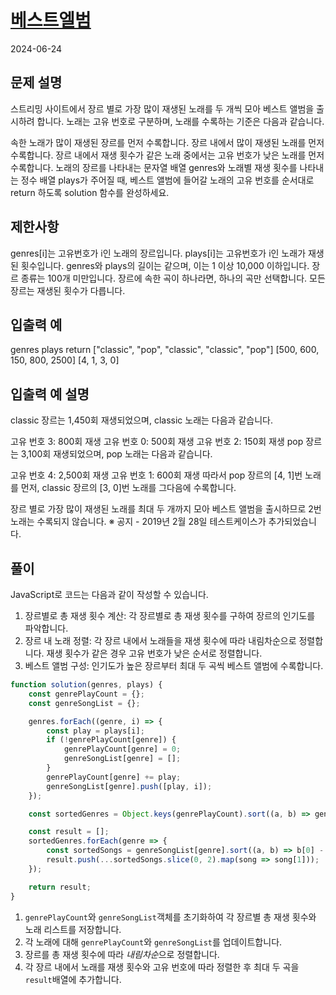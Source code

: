 # [베스트엘범](https://programmers.co.kr/learn/courses/30/lessons/42579)

2024-06-24

## 문제 설명
스트리밍 사이트에서 장르 별로 가장 많이 재생된 노래를 두 개씩 모아 베스트 앨범을 출시하려 합니다. 노래는 고유 번호로 구분하며, 노래를 수록하는 기준은 다음과 같습니다.

속한 노래가 많이 재생된 장르를 먼저 수록합니다.
장르 내에서 많이 재생된 노래를 먼저 수록합니다.
장르 내에서 재생 횟수가 같은 노래 중에서는 고유 번호가 낮은 노래를 먼저 수록합니다.
노래의 장르를 나타내는 문자열 배열 genres와 노래별 재생 횟수를 나타내는 정수 배열 plays가 주어질 때, 베스트 앨범에 들어갈 노래의 고유 번호를 순서대로 return 하도록 solution 함수를 완성하세요.

## 제한사항
genres[i]는 고유번호가 i인 노래의 장르입니다.
plays[i]는 고유번호가 i인 노래가 재생된 횟수입니다.
genres와 plays의 길이는 같으며, 이는 1 이상 10,000 이하입니다.
장르 종류는 100개 미만입니다.
장르에 속한 곡이 하나라면, 하나의 곡만 선택합니다.
모든 장르는 재생된 횟수가 다릅니다.

## 입출력 예
genres	plays	return
["classic", "pop", "classic", "classic", "pop"]	[500, 600, 150, 800, 2500]	[4, 1, 3, 0]

## 입출력 예 설명
classic 장르는 1,450회 재생되었으며, classic 노래는 다음과 같습니다.

고유 번호 3: 800회 재생
고유 번호 0: 500회 재생
고유 번호 2: 150회 재생
pop 장르는 3,100회 재생되었으며, pop 노래는 다음과 같습니다.

고유 번호 4: 2,500회 재생
고유 번호 1: 600회 재생
따라서 pop 장르의 [4, 1]번 노래를 먼저, classic 장르의 [3, 0]번 노래를 그다음에 수록합니다.

장르 별로 가장 많이 재생된 노래를 최대 두 개까지 모아 베스트 앨범을 출시하므로 2번 노래는 수록되지 않습니다.
※ 공지 - 2019년 2월 28일 테스트케이스가 추가되었습니다.

## 풀이

JavaScript로 코드는 다음과 같이 작성할 수 있습니다.

1. 장르별로 총 재생 횟수 계산: 각 장르별로 총 재생 횟수를 구하여 장르의 인기도를 파악합니다.
2. 장르 내 노래 정렬: 각 장르 내에서 노래들을 재생 횟수에 따라 내림차순으로 정렬합니다. 재생 횟수가 같은 경우 고유 번호가 낮은 순서로 정렬합니다.
3. 베스트 앨범 구성: 인기도가 높은 장르부터 최대 두 곡씩 베스트 앨범에 수록합니다.

```javascript
function solution(genres, plays) {
    const genrePlayCount = {};
    const genreSongList = {};

    genres.forEach((genre, i) => {
        const play = plays[i];
        if (!genrePlayCount[genre]) {
            genrePlayCount[genre] = 0;
            genreSongList[genre] = [];
        }
        genrePlayCount[genre] += play;
        genreSongList[genre].push([play, i]);
    });

    const sortedGenres = Object.keys(genrePlayCount).sort((a, b) => genrePlayCount[b] - genrePlayCount[a]);

    const result = [];
    sortedGenres.forEach(genre => {
        const sortedSongs = genreSongList[genre].sort((a, b) => b[0] - a[0] || a[1] - b[1]);
        result.push(...sortedSongs.slice(0, 2).map(song => song[1]));
    });

    return result;
}
```

1. `genrePlayCount`와 `genreSongList`객체를 초기화하여 각 장르별 총 재생 횟수와 노래 리스트를 저장합니다.
2. 각 노래에 대해 `genrePlayCount`와 `genreSongList`를 업데이트합니다.
3. 장르를 총 재생 횟수에 따라 *내림차순*으로 정렬합니다.
4. 각 장르 내에서 노래를 재생 횟수와 고유 번호에 따라 정렬한 후 최대 두 곡을 `result`배열에 추가합니다.


